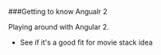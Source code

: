 ###Getting to know Angualr 2

Playing around with Angular 2.

- See if it's a good fit for movie stack idea
